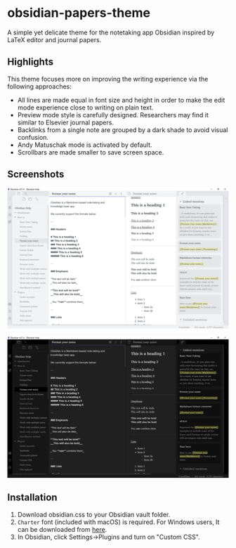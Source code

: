 # obsidian-papers-theme
A simple yet delicate theme for the notetaking app Obsidian inspired by LaTeX editor and journal papers.

## Highlights

This theme focuses more on improving the writing experience via the following approaches:

- All lines are made equal in font size and height in order to make the edit mode experience close to writing on plain text. 
- Preview mode style is carefully designed. Researchers may find it similar to Elsevier journal papers. 
- Backlinks from a single note are grouped by a dark shade to avoid visual confusion.
- Andy Matuschak mode is activated by default.
- Scrollbars are made smaller to save screen space.

## Screenshots

![](/assets/lightmode.png)

![](assets/darkmode.png)

## Installation

1. Download obsidian.css to your Obsidian vault folder.
2. `Charter` font (included with macOS) is required. For Windows users, It can be downloaded from [here](https://practicaltypography.com/charter.html).
3. In Obsidian, click Settings->Plugins and turn on "Custom CSS".
